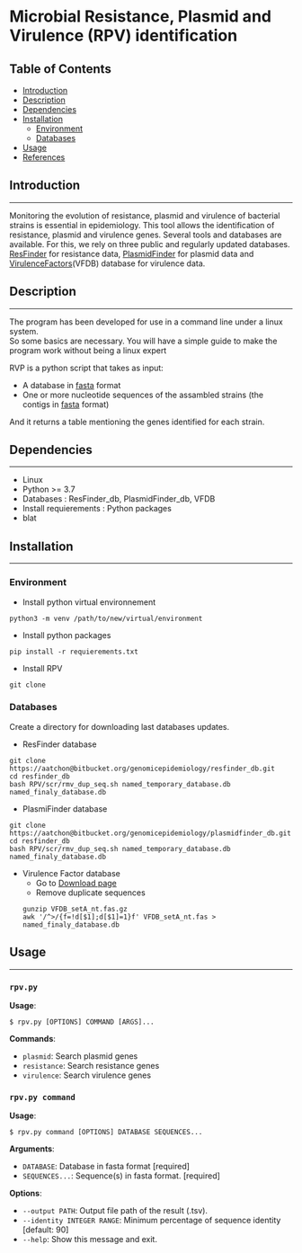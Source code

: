 Microbial Resistance, Plasmid and Virulence (RPV) identification 
================================================================

## Table of Contents

  * [Introduction](#introduction)
  * [Description](#description)
  * [Dependencies](#dependencies)
  * [Installation](#installation)
    * [Environment](#environment)
    * [Databases](#databases)
  * [Usage](#usage)
  * [References](#reference)


## **Introduction**
--------------------
Monitoring the evolution of resistance, plasmid and virulence of bacterial strains is essential in epidemiology. This tool allows the identification of resistance, plasmid and virulence genes. Several tools and databases are available. For this, we rely on three public and regularly updated databases. [ResFinder](https://bitbucket.org/genomicepidemiology/resfinder_db/src/master/) for resistance data, [PlasmidFinder](https://bitbucket.org/genomicepidemiology/plasmidfinder_db/src/master/) for plasmid data and [VirulenceFactors](http://www.mgc.ac.cn/VFs/main.htm)(VFDB) database for virulence data. 


## **Description**
------------------
The program has been developed for use in a command line under a linux system. \
So some basics are necessary. You will have a simple guide to make the program work without being a linux expert

RVP is a python script that takes as input:
- A database in [fasta](https://en.wikipedia.org/wiki/FASTA_format) format
- One or more nucleotide sequences of the assambled strains (the contigs in [fasta](https://en.wikipedia.org/wiki/FASTA_format) format)

And it returns a table mentioning the genes identified for each strain.

## **Dependencies**
------------

- Linux 
- Python >= 3.7
- Databases : ResFinder_db, PlasmidFinder_db, VFDB
- Install requierements : Python packages
- blat


## **Installation**
-------------------

### **Environment**
  - Install python virtual environnement
  ```
  python3 -m venv /path/to/new/virtual/environment
  ```

  - Install python packages
  ```
  pip install -r requierements.txt
  ```
  - Install RPV
  ```
  git clone 
  ```

### **Databases**
Create a directory for downloading last databases updates.

  - ResFinder database 
  ```
  git clone https://aatchon@bitbucket.org/genomicepidemiology/resfinder_db.git
  cd resfinder_db
  bash RPV/scr/rmv_dup_seq.sh named_temporary_database.db named_finaly_database.db
  ```

  - PlasmiFinder database
  ```
  git clone https://aatchon@bitbucket.org/genomicepidemiology/plasmidfinder_db.git
  cd resfinder_db
  bash RPV/scr/rmv_dup_seq.sh named_temporary_database.db named_finaly_database.db
  ```

  - Virulence Factor database
    - Go to [Download page](http://www.mgc.ac.cn/VFs/Down/VFDB_setA_nt.fas.gz)
    - Remove duplicate sequences
    ```
    gunzip VFDB_setA_nt.fas.gz
    awk '/^>/{f=!d[$1];d[$1]=1}f' VFDB_setA_nt.fas > named_finaly_database.db
    ```

## **Usage**
-------------

### `rpv.py`

**Usage**:

```console
$ rpv.py [OPTIONS] COMMAND [ARGS]...
```

**Commands**:

* `plasmid`: Search plasmid genes
* `resistance`: Search resistance genes
* `virulence`: Search virulence genes

### `rpv.py command`

**Usage**:

```console
$ rpv.py command [OPTIONS] DATABASE SEQUENCES...
```

**Arguments**:

* `DATABASE`: Database in fasta format  [required]
* `SEQUENCES...`: Sequence(s) in fasta format.  [required]

**Options**:

* `--output PATH`: Output file path of the result (.tsv).
* `--identity INTEGER RANGE`: Minimum percentage of sequence identity [default: 90]
* `--help`: Show this message and exit.
